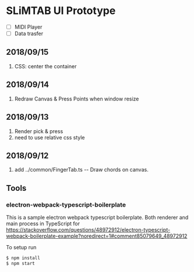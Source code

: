 # SLiMTAB UI Prototype

- [ ] MIDI Player
- [ ] Data trasfer

## 2018/09/15
1. CSS: center the container

## 2018/09/14
1. Redraw Canvas & Press Points when window resize

## 2018/09/13
1. Render pick & press
2. need to use relative css style

## 2018/09/12
1. add ../common/FingerTab.ts -- Draw chords on canvas.

## Tools
### electron-webpack-typescript-boilerplate

This is a sample electron webpack typescript boilerplate. Both renderer and main process in TypeScript for https://stackoverflow.com/questions/48972912/electron-typescript-webpack-boilerplate-example?noredirect=1#comment85079649_48972912

To setup run

```js
$ npm install
$ npm start
```
